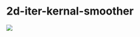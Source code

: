 # 2d-iter-kernal-smoother

<img src="https://github.com/JohnMBrandt/multismooth/blob/master/data-raw/rainfall_zone.gif?raw=true"/>
